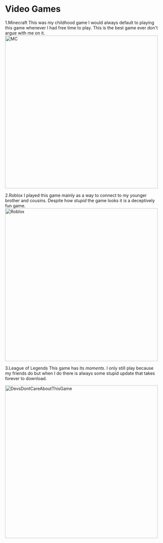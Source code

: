 # Video Games


1.Minecraft
This was my childhood game I would always default to playing this game whenever I had free time to play. This is the best game ever don't argue with me on it.
<img src="https://cdn.mos.cms.futurecdn.net/tAPb5nKEYXMxtZucUyixRg.jpg" alt="MC" height="500"/>

2.Roblox
I played this game mainly as a way to connect to my younger brother and cousins. Despite how *stupid* the game looks it is a deceptively fun game.
<img src="https://media.wired.com/photos/604be13a1d09b7f18fe49d6c/2:1/w_1919,h_959,c_limit/Gear-Roblox-jailbreak_1920x1080.jpg" alt="Roblox" height="500"/>



3.League of Legends
This game has its *moments*. I only still play because my friends do but when I do there is always some stupid update that takes forever to download.

<img src="https://pics.me.me/league-legends-of-eta-0-mins-151-0-mb-133-2-mb-hey-43223637.png" alt="DevsDontCareAboutThisGame" height="500"/>
